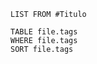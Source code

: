 

```dataview
LIST FROM #Titulo 

```

```dataview
TABLE file.tags 
WHERE file.tags
SORT file.tags
```


